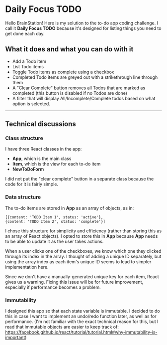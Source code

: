 # Daily Focus TODO

Hello BrainStation! Here is my solution to the to-do app coding challenge. I call it **Daily Focus TODO** because it's designed for listing things you need to get done each day.

## What it does and what you can do with it
- Add a Todo item
- List Todo items
- Toggle Todo items as complete using a checkbox
- Completed Todo items are greyed out with a strikethrough line through them
- A "Clear Complete" button removes all Todos that are marked as completed (this button is disabled if no Todos are done)
- A filter that will display All/Incomplete/Complete todos based on what option is selected.

---

## Technical discussions

### Class structure

I have three React classes in the app:
- **App**, which is the main class
- **Item**, which is the view for each to-do item
- **NewToDoForm**

I did not put the "clear complete" button in a separate class because the code for it is fairly simple.

### Data structure

The to-do items are stored in **App** as an array of objects, as in:
```
[{content: 'TODO Item 1', status: 'active'},
{content: 'TODO Item 2', status: 'complete'}]  
```

I chose this structure for simplicity and efficiency (rather than storing this as an array of React objects). I opted to store this in **App** because **App** needs to be able to update it as the user takes actions.

When a user clicks one of the checkboxes, we know which one they clicked through its index in the array. I thought of adding a unique ID separately, but using the array index as each item's unique ID seems to lead to simpler implementation here.

Since we don't have a manually-generated unique key for each item, React gives us a warning. Fixing this issue will be for future improvement, especially if performance becomes a problem.


### Immutability
I designed this app so that each state variable is immutable. I decided to do this in case I want to implement an undo/redo function later, as well as for performance. (I'm not familiar with the exact technical reason for this, but I read that immutable objects are easier to keep track of: https://facebook.github.io/react/tutorial/tutorial.html#why-immutability-is-important)
